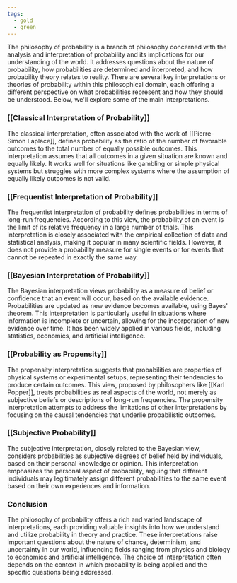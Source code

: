 ```yaml
---
tags:
  - gold
  - green
---
```


The philosophy of probability is a branch of philosophy concerned with the analysis and interpretation of probability and its implications for our understanding of the world. It addresses questions about the nature of probability, how probabilities are determined and interpreted, and how probability theory relates to reality. There are several key interpretations or theories of probability within this philosophical domain, each offering a different perspective on what probabilities represent and how they should be understood. Below, we'll explore some of the main interpretations.

### [[Classical Interpretation of Probability]]

The classical interpretation, often associated with the work of [[Pierre-Simon Laplace]], defines probability as the ratio of the number of favorable outcomes to the total number of equally possible outcomes. This interpretation assumes that all outcomes in a given situation are known and equally likely. It works well for situations like gambling or simple physical systems but struggles with more complex systems where the assumption of equally likely outcomes is not valid.

### [[Frequentist Interpretation of Probability]]

The frequentist interpretation of probability defines probabilities in terms of long-run frequencies. According to this view, the probability of an event is the limit of its relative frequency in a large number of trials. This interpretation is closely associated with the empirical collection of data and statistical analysis, making it popular in many scientific fields. However, it does not provide a probability measure for single events or for events that cannot be repeated in exactly the same way.

### [[Bayesian Interpretation of Probability]]

The Bayesian interpretation views probability as a measure of belief or confidence that an event will occur, based on the available evidence. Probabilities are updated as new evidence becomes available, using Bayes' theorem. This interpretation is particularly useful in situations where information is incomplete or uncertain, allowing for the incorporation of new evidence over time. It has been widely applied in various fields, including statistics, economics, and artificial intelligence.

### [[Probability as Propensity]]

The propensity interpretation suggests that probabilities are properties of physical systems or experimental setups, representing their tendencies to produce certain outcomes. This view, proposed by philosophers like [[Karl Popper]], treats probabilities as real aspects of the world, not merely as subjective beliefs or descriptions of long-run frequencies. The propensity interpretation attempts to address the limitations of other interpretations by focusing on the causal tendencies that underlie probabilistic outcomes.

### [[Subjective Probability]]

The subjective interpretation, closely related to the Bayesian view, considers probabilities as subjective degrees of belief held by individuals, based on their personal knowledge or opinion. This interpretation emphasizes the personal aspect of probability, arguing that different individuals may legitimately assign different probabilities to the same event based on their own experiences and information.

### Conclusion

The philosophy of probability offers a rich and varied landscape of interpretations, each providing valuable insights into how we understand and utilize probability in theory and practice. These interpretations raise important questions about the nature of chance, determinism, and uncertainty in our world, influencing fields ranging from physics and biology to economics and artificial intelligence. The choice of interpretation often depends on the context in which probability is being applied and the specific questions being addressed.